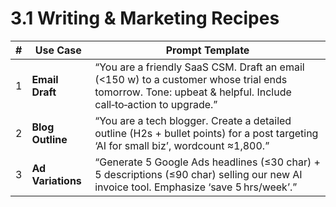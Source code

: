 # 3.1 Writing & Marketing Recipes

| # | Use Case          | Prompt Template                                                                                                                                            |
| - | ----------------- | ---------------------------------------------------------------------------------------------------------------------------------------------------------- |
| 1 | **Email Draft**   | “You are a friendly SaaS CSM. Draft an email (<150 w) to a customer whose trial ends tomorrow. Tone: upbeat & helpful. Include call‑to‑action to upgrade.” |
| 2 | **Blog Outline**  | “You are a tech blogger. Create a detailed outline (H2s + bullet points) for a post targeting ‘AI for small biz’, wordcount ≈1,800.”                       |
| 3 | **Ad Variations** | “Generate 5 Google Ads headlines (≤30 char) + 5 descriptions (≤90 char) selling our new AI invoice tool. Emphasize ‘save 5 hrs/week’.”                     |
